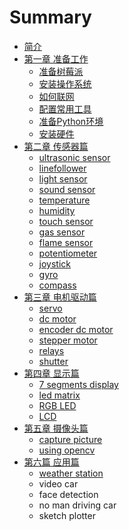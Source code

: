 # Summary

* [简介](README.md)
* [第一章 准备工作](chapter1.md)
   * [准备树莓派](prepare.md)
   * [安装操作系统](install_system.md)
   * [如何联网](how_to_connect_the_internet.md)
   * [配置常用工具](configuration_for_rpi.md)
   * [准备Python环境](ready_for_python.md)
   * [安装硬件](prepare_for_hardware.md)
* [第二章 传感器篇](chapter2.md)
   * [ultrasonic sensor](ultrasonic_sensor.md)
   * [linefollower](linefollower.md)
   * [light sensor](light_sensor.md)
   * [sound sensor](sound_sensor.md)
   * [temperature](temperature.md)
   * [humidity](humidity.md)
   * [touch sensor](touch_sensor.md)
   * [gas sensor](gas_sensor.md)
   * [flame sensor](flame_sensor.md)
   * [potentiometer](potentiometer.md)
   * [joystick](joystick.md)
   * [gyro](gyro.md)
   * [compass](compass.md)
* [第三章 电机驱动篇](chapter3.md)
   * [servo](servo.md)
   * [dc motor](dc_motor.md)
   * [encoder dc motor](encoder_dc_motor.md)
   * [stepper motor](stepper_motor.md)
   * [relays](relays.md)
   * [shutter](shutter.md)
* [第四章 显示篇](chapter4.md)
   * [7 segments display](7_segments_display.md)
   * [led matrix](led_matrix.md)
   * [RGB LED](rgb_led.md)
   * [LCD](lcd.md)
* [第五章 摄像头篇](chapter5.md)
   * [capture picture](capture_picture.md)
   * [using opencv](using_opencv.md)
* [第六篇 应用篇](chapter6.md)
   * [weather station](weather_station.md)
   * video car
   * face detection
   * no man driving car
   * sketch plotter

